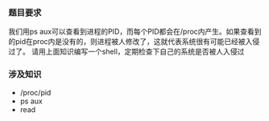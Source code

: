 ### 题目要求

我们用ps aux可以查看到进程的PID，而每个PID都会在/proc内产生。如果查看到的pid在proc内是没有的，则进程被人修改了，这就代表系统很有可能已经被入侵过了。 请用上面知识编写一个shell，定期检查下自己的系统是否被人入侵过

### 涉及知识

- /proc/pid
- ps aux
- read
